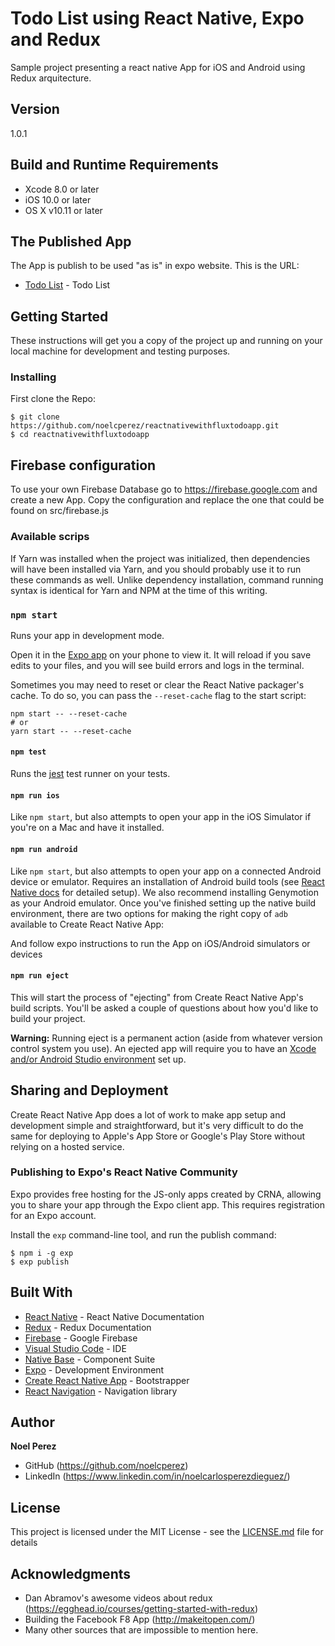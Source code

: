# Todo List using React Native, Expo and Redux
Sample project presenting a react native App for iOS and Android using Redux arquitecture.

## Version
1.0.1

## Build and Runtime Requirements
+ Xcode 8.0 or later
+ iOS 10.0 or later
+ OS X v10.11 or later


## The Published App
The App is publish to be used "as is" in expo website. This is the URL:

* [Todo List](https://expo.io/@nperezd2006/reactnativewithfluxtodo) - Todo List



## Getting Started
These instructions will get you a copy of the project up and running on your local machine for development and testing purposes.


### Installing
First clone the Repo:

```
$ git clone https://github.com/noelcperez/reactnativewithfluxtodoapp.git
$ cd reactnativewithfluxtodoapp
```

## Firebase configuration
To use your own Firebase Database go to https://firebase.google.com and create a new App. Copy the configuration and replace the one that could be found on src/firebase.js

### Available scrips

If Yarn was installed when the project was initialized, then dependencies will have been installed via Yarn, and you should probably use it to run these commands as well. Unlike dependency installation, command running syntax is identical for Yarn and NPM at the time of this writing.

### `npm start`

Runs your app in development mode.

Open it in the [Expo app](https://expo.io) on your phone to view it. It will reload if you save edits to your files, and you will see build errors and logs in the terminal.

Sometimes you may need to reset or clear the React Native packager's cache. To do so, you can pass the `--reset-cache` flag to the start script:

```
npm start -- --reset-cache
# or
yarn start -- --reset-cache
```

#### `npm test`

Runs the [jest](https://github.com/facebook/jest) test runner on your tests.

#### `npm run ios`

Like `npm start`, but also attempts to open your app in the iOS Simulator if you're on a Mac and have it installed.

#### `npm run android`

Like `npm start`, but also attempts to open your app on a connected Android device or emulator. Requires an installation of Android build tools (see [React Native docs](https://facebook.github.io/react-native/docs/getting-started.html) for detailed setup). We also recommend installing Genymotion as your Android emulator. Once you've finished setting up the native build environment, there are two options for making the right copy of `adb` available to Create React Native App:

And follow expo instructions to run the App on iOS/Android simulators or devices

#### `npm run eject`

This will start the process of "ejecting" from Create React Native App's build scripts. You'll be asked a couple of questions about how you'd like to build your project.

**Warning:** Running eject is a permanent action (aside from whatever version control system you use). An ejected app will require you to have an [Xcode and/or Android Studio environment](https://facebook.github.io/react-native/docs/getting-started.html) set up.

## Sharing and Deployment

Create React Native App does a lot of work to make app setup and development simple and straightforward, but it's very difficult to do the same for deploying to Apple's App Store or Google's Play Store without relying on a hosted service.

### Publishing to Expo's React Native Community

Expo provides free hosting for the JS-only apps created by CRNA, allowing you to share your app through the Expo client app. This requires registration for an Expo account.

Install the `exp` command-line tool, and run the publish command:

```
$ npm i -g exp
$ exp publish
```


## Built With

* [React Native](https://facebook.github.io/react-native/) - React Native Documentation
* [Redux](https://redux.js.org/) - Redux Documentation
* [Firebase](https://firebase.google.com/) - Google Firebase
* [Visual Studio Code](https://code.visualstudio.com/) - IDE
* [Native Base](https://docs.nativebase.io) - Component Suite
* [Expo](https://docs.expo.io/versions/latest/index.htmlo) - Development Environment
* [Create React Native App](https://github.com/react-community/create-react-native-app) - Bootstrapper
* [React Navigation](https://reactnavigation.org/docs/getting-started.html) - Navigation library


## Author

**Noel Perez**
* GitHub (https://github.com/noelcperez)
* LinkedIn (https://www.linkedin.com/in/noelcarlosperezdieguez/)


## License

This project is licensed under the MIT License - see the [LICENSE.md](LICENSE.md) file for details

## Acknowledgments

* Dan Abramov's awesome videos about redux (https://egghead.io/courses/getting-started-with-redux)
* Building the Facebook F8 App (http://makeitopen.com/)
* Many other sources that are impossible to mention here.

